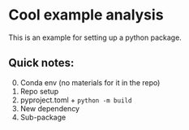 # Cool example analysis

This is an example for setting up a python package.


## Quick notes:

0. Conda env (no materials for it in the repo)
1. Repo setup
2. pyproject.toml + `python -m build`
3. New dependency
4. Sub-package
